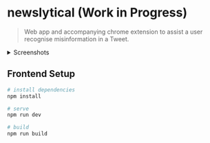 # newslytical (Work in Progress)
> Web app and accompanying chrome extension to assist a user recognise misinformation in a Tweet.

<details>
  <summary>Screenshots</summary>
<p align="center">
  <br>
  <kbd>
  <img src="https://i.imgur.com/5zQn8WD.png" width="600" />
  </kbd>
  <br>
    Early demonstration of Newslytical highlighting
</p>
<p align="center">
  <br>
  <kbd>
  <img src="https://i.imgur.com/EL8vUQT.png" width="600" />
  </kbd>
  <br>
    Example of link analysis from a Tweet
</p>
  </details>


## Frontend Setup

``` bash
# install dependencies
npm install

# serve
npm run dev

# build
npm run build
```

